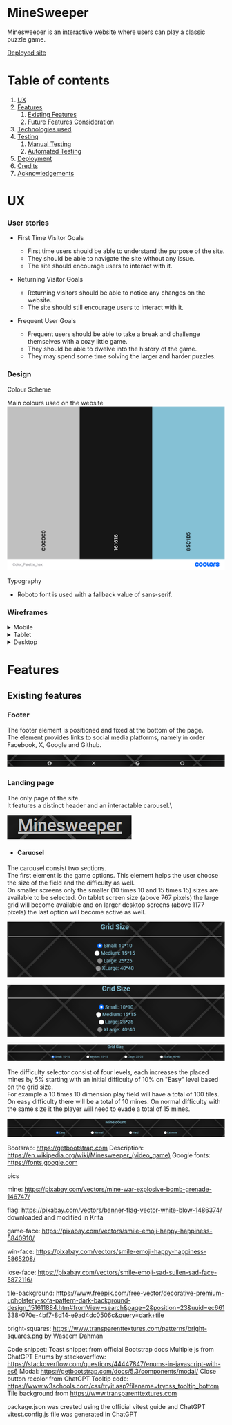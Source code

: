 # MineSweeper

Minesweeper is an interactive website where users can play a classic puzzle game.

[Deployed site](https://bics.github.io/MineSweeper/)

# Table of contents    

1. [UX](#ux)
2. [Features](#features)
    1. [Existing Features](#existing-features)
    2. [Future Features Consideration](#future-features-consideration)
3. [Technologies used](#technologies-used)
4. [Testing](#testing)
    1. [Manual Testing](#manual-testing)
    2. [Automated Testing](#automated-testing)
5. [Deployment](#deployment)
6. [Credits](#credits)
7. [Acknowledgements](#acknowledgements)

# UX

### User stories
* First Time Visitor Goals
    * First time users should be able to understand the purpose of the site.
    * They should be able to navigate the site without any issue.
    * The site should encourage users to interact with it.

* Returning Visitor Goals
    * Returning visitors should be able to notice any changes on the website.
    * The site should still encourage users to interact with it.

* Frequent User Goals
    * Frequent users should be able to take a break and challenge themselves with a cozy little game.
    * They should be able to dwelve into the history of the game.
    * They may spend some time solving the larger and harder puzzles.

### Design

Colour Scheme

Main colours used on the website\
![Color palette](/assets/images/Color_Palette_hex.png)

Typography
* Roboto font is used with a fallback value of sans-serif.

### Wireframes
<details>
<summary>Mobile</summary>

![Mobile wireframe](/assets/images/Wireframe_Mobile.png)

</details>
<details>
<summary>Tablet</summary>

![Tablet wireframe](/assets/images/Wireframe_Tablet.png)

</details>
<details>
<summary>Desktop</summary>

![Desktop wireframe](/assets/images/Wireframe_Desktop.png)

</details>

# Features

## Existing features

### Footer
The footer element is positioned and fixed at the bottom of the page.\
The element provides links to social media platforms, namely in order Facebook, X, Google and Github.

![Footer](/assets/images/Footer.PNG)

### Landing page 

The only page of the site.\
It features a distinct header and an interactable carousel.\

![Header](/assets/images/Header.PNG)

* #### Caruosel

The carousel consist two sections.\
The first element is the game options. This element helps the user choose the size of the field and the difficulty as well.\
On smaller screens only the smaller (10 times 10 and 15 times 15) sizes are available to be selected. On tablet screen size (above 767 pixels) the large grid will become available and on
larger desktop screens (above 1177 pixels) the last option will become active as well.

![GridSelectionSmallScreen](/assets/images/GridSmall.PNG)

![GridSelectionTabletScreen](/assets/images/GridTablet.PNG)

![GridSelectionLargeScreen](/assets/images/GridLarge.PNG)

The difficulty selector consist of four levels, each increases the placed mines by 5% starting with an initial difficulty of 10% on "Easy" level based on the grid size.\
For example a 10 times 10 dimension play field will have a total of 100 tiles. On easy difficulty there will be a total of 10 mines. On normal difficulty with the same size it the player will need to evade a total of 15 mines.

![Difficulty](/assets/images/MineCount.PNG)


Bootsrap: https://getbootstrap.com
Description: https://en.wikipedia.org/wiki/Minesweeper_(video_game)
Google fonts: https://fonts.google.com

pics

mine: https://pixabay.com/vectors/mine-war-explosive-bomb-grenade-146747/

flag: https://pixabay.com/vectors/banner-flag-vector-white-blow-1486374/
downloaded and modified in Krita

game-face: https://pixabay.com/vectors/smile-emoji-happy-happiness-5840910/

win-face: https://pixabay.com/vectors/smile-emoji-happy-happiness-5865208/

lose-face: https://pixabay.com/vectors/smile-emoji-sad-sullen-sad-face-5872116/

tile-background: https://www.freepik.com/free-vector/decorative-premium-upholstery-sofa-pattern-dark-background-design_151611884.htm#fromView=search&page=2&position=23&uuid=ec661338-070e-4bf7-8d14-e9ad4dc0506c&query=dark+tile

bright-squares: https://www.transparenttextures.com/patterns/bright-squares.png by Waseem Dahman

Code snippet:
Toast snippet from official Bootstrap docs
Multiple js from ChatGPT
Enums by stackoverflow: https://stackoverflow.com/questions/44447847/enums-in-javascript-with-es6
Modal: https://getbootstrap.com/docs/5.3/components/modal/
Close button recolor from ChatGPT
Tooltip code: https://www.w3schools.com/css/tryit.asp?filename=trycss_tooltip_bottom
Tile background from https://www.transparenttextures.com

package.json was created using the official vitest guide and ChatGPT
vitest.config.js file was generated in ChatGPT



